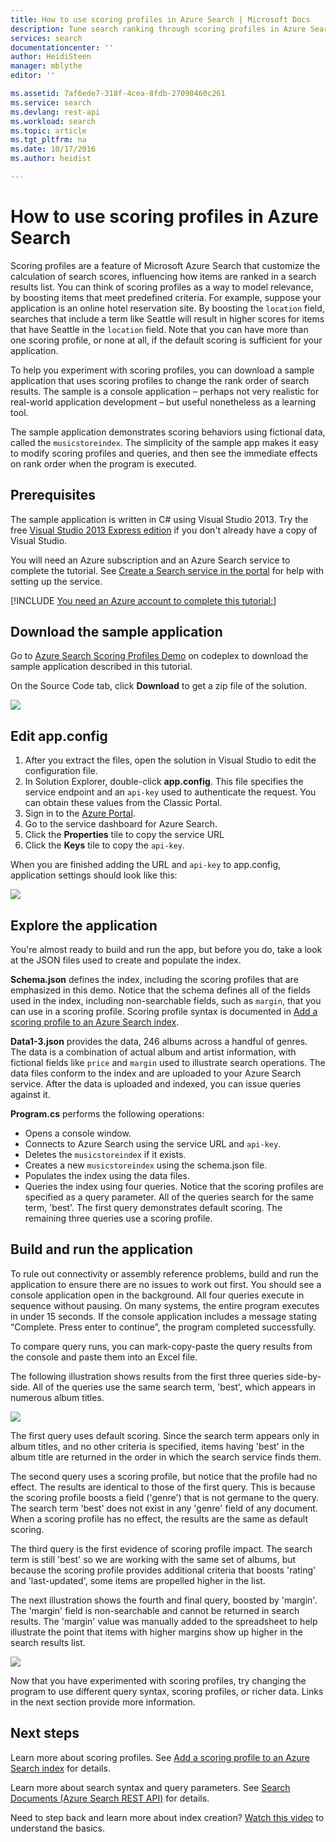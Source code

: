 ```yaml
---
title: How to use scoring profiles in Azure Search | Microsoft Docs
description: Tune search ranking through scoring profiles in Azure Search, a hosted cloud search service on Microsoft Azure.
services: search
documentationcenter: ''
author: HeidiSteen
manager: mblythe
editor: ''

ms.assetid: 7af6ede7-318f-4cea-8fdb-27090460c261
ms.service: search
ms.devlang: rest-api
ms.workload: search
ms.topic: article
ms.tgt_pltfrm: na
ms.date: 10/17/2016
ms.author: heidist

---
```

# How to use scoring profiles in Azure Search
Scoring profiles are a feature of Microsoft Azure Search that customize the calculation of search scores, influencing how items are ranked in a search results list. You can think of scoring profiles as a way to model relevance, by boosting items that meet predefined criteria. For example, suppose your application is an online hotel reservation site. By boosting the `location` field, searches that include a term like Seattle will result in higher scores for items that have Seattle in the `location` field. Note that you can have more than one scoring profile, or none at all, if the default scoring is sufficient for your application.

To help you experiment with scoring profiles, you can download a sample application that uses scoring profiles to change the rank order of search results. The sample is a console application – perhaps not very realistic for real-world application development – but useful nonetheless as  a learning tool. 

The sample application demonstrates scoring behaviors using fictional data, called the `musicstoreindex`. The simplicity of the sample app makes it easy to modify scoring profiles and queries, and then see the immediate effects on rank order when the program is executed.

<a id="sub-1"></a>

## Prerequisites
The sample application is written in C# using Visual Studio 2013. Try the free [Visual Studio 2013 Express edition](http://www.visualstudio.com/products/visual-studio-express-vs.aspx) if you don't already have a copy of Visual Studio.

You will need an Azure subscription and an Azure Search service to complete the tutorial. See [Create a Search service in the portal](search-create-service-portal.md) for help with setting up the service.

[!INCLUDE [You need an Azure account to complete this tutorial:](../../includes/free-trial-note.md)]

<a id="sub-2"></a>

## Download the sample application
Go to [Azure Search Scoring Profiles Demo](https://azuresearchscoringprofiles.codeplex.com/) on codeplex to download the sample application described in this tutorial.

On the Source Code tab, click **Download** to get a zip file of the solution. 

 ![][12]

<a id="sub-3"></a>

## Edit app.config
1. After you extract the files, open the solution in Visual Studio to edit the configuration file.
2. In Solution Explorer, double-click **app.config**. This file specifies the service endpoint and an `api-key` used to authenticate the request. You can obtain these values from the Classic Portal.
3. Sign in to the [Azure Portal](https://portal.azure.com).
4. Go to the service dashboard for Azure Search.
5. Click the **Properties** tile to copy the service URL
6. Click the **Keys** tile to copy the `api-key`.

When you are finished adding the URL and `api-key` to app.config, application settings should look like this:

   ![][11]

<a id="sub-4"></a>

## Explore the application
You're almost ready to build and run the app, but before you do, take a look at the JSON files used to create and populate the index.

**Schema.json** defines the index, including the scoring profiles that are emphasized in this demo. Notice that the schema defines all of the fields used in the index, including non-searchable fields, such as `margin`, that you can use in a scoring profile. Scoring profile syntax is documented in [Add a scoring profile to an Azure Search index](http://msdn.microsoft.com/library/azure/dn798928.aspx).

**Data1-3.json** provides the data, 246 albums across a handful of genres. The data is a combination of actual album and artist information, with fictional fields like `price` and `margin` used to illustrate search operations. The data files conform to the index and are uploaded to your Azure Search service. After the data is uploaded and indexed, you can issue queries against it.

**Program.cs** performs the following operations:

* Opens a console window.
* Connects to Azure Search using the service URL and `api-key`.
* Deletes the `musicstoreindex` if it exists.
* Creates a new `musicstoreindex` using the schema.json file.
* Populates the index using the data files.
* Queries the index using four queries. Notice that the scoring profiles are specified as a query parameter. All of the queries search for the same term, 'best'. The first query demonstrates default scoring. The remaining three queries use a scoring profile.

<a id="sub-5"></a>

## Build and run the application
To rule out connectivity or assembly reference problems, build and run the application to ensure there are no issues to work out first. You should see a console application open in the background. All four queries execute in sequence without pausing. On many systems, the entire program executes in under 15 seconds. If the console application includes a message stating “Complete. Press enter to continue”, the program completed successfully. 

To compare query runs, you can mark-copy-paste the query results from the console and paste them into an Excel file. 

The following illustration shows results from the first three queries side-by-side. All of the queries use the same search term, 'best', which appears in numerous album titles.

   ![][10]

The first query uses default scoring. Since the search term appears only in album titles, and no other criteria is specified, items having 'best' in the album title are returned in the order in which the search service finds them. 

The second query uses a scoring profile, but notice that the profile had no effect. The results are identical to those of the first query. This is because the scoring profile boosts a field ('genre') that is not germane to the query. The search term 'best' does not exist in any 'genre' field of any document. When a scoring profile has no effect, the results are the same as default scoring.  

The third query is the first evidence of scoring profile impact. The search term is still 'best' so we are working with the same set of albums, but because the scoring profile provides additional criteria that boosts 'rating' and 'last-updated', some items are propelled higher in the list.

The next illustration shows the fourth and final query, boosted by 'margin'. The 'margin' field is non-searchable and cannot be returned in search results. The 'margin' value was manually added to the spreadsheet to help illustrate the point that items with higher margins show up higher in the search results list. 

   ![][9]

Now that you have experimented with scoring profiles, try changing the program to use different query syntax, scoring profiles, or richer data. Links in the next section provide more information.

<a id="next-steps"></a>

## Next steps
Learn more about scoring profiles. See [Add a scoring profile to an Azure Search index](http://msdn.microsoft.com/library/azure/dn798928.aspx) for details.

Learn more about search syntax and query parameters. See [Search Documents (Azure Search REST API)](http://msdn.microsoft.com/library/azure/dn798927.aspx) for details.

Need to step back and learn more about index creation? [Watch this video](http://channel9.msdn.com/Shows/Cloud+Cover/Cloud-Cover-152-Azure-Search-with-Liam-Cavanagh) to understand the basics.

<!--Anchors-->
[Prerequisites]: #sub-1
[Download the sample application]: #sub-2
[Edit app.config]: #sub-3
[Explore the application]: #sub-4
[Build and run the application]: #sub-5
[Next steps]: #next-steps

<!--Image references-->
[12]: ./media/search-get-started-scoring-profiles/AzureSearch_CodeplexDownload.PNG
[11]: ./media/search-get-started-scoring-profiles/AzureSearch_Scoring_AppConfig.PNG
[10]: ./media/search-get-started-scoring-profiles/AzureSearch_XLSX1.PNG
[9]: ./media/search-get-started-scoring-profiles/AzureSearch_XLSX2.PNG 
